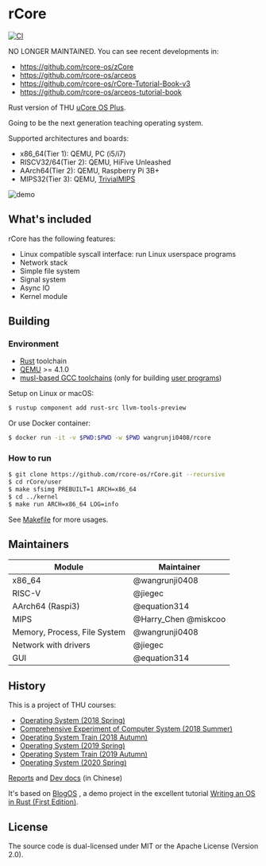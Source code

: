 # rCore

[![CI](https://github.com/rcore-os/rCore/workflows/CI/badge.svg?branch=master)](https://github.com/rcore-os/rCore/actions)

NO LONGER MAINTAINED. You can see recent developments in:

- <https://github.com/rcore-os/zCore>
- <https://github.com/rcore-os/arceos>
- <https://github.com/rcore-os/rCore-Tutorial-Book-v3>
- <https://github.com/rcore-os/arceos-tutorial-book>

Rust version of THU [uCore OS Plus](https://github.com/chyyuu/ucore_os_plus).

Going to be the next generation teaching operating system.

Supported architectures and boards:

* x86_64(Tier 1): QEMU, PC (i5/i7)
* RISCV32/64(Tier 2): QEMU, HiFive Unleashed
* AArch64(Tier 2): QEMU, Raspberry Pi 3B+
* MIPS32(Tier 3): QEMU, [TrivialMIPS](https://github.com/Harry-Chen/TrivialMIPS)

![demo](./docs/2_OSLab/os2atc/demo.png)

## What's included

rCore has the following features:

* Linux compatible syscall interface: run Linux userspace programs
* Network stack
* Simple file system
* Signal system
* Async IO
* Kernel module

## Building

### Environment

* [Rust](https://www.rust-lang.org) toolchain
* [QEMU](https://www.qemu.org) >= 4.1.0
* [musl-based GCC toolchains](https://musl.cc/) (only for building [user programs](https://github.com/rcore-os/rcore-user))

Setup on Linux or macOS:

```bash
$ rustup component add rust-src llvm-tools-preview
```

Or use Docker container:

```bash
$ docker run -it -v $PWD:$PWD -w $PWD wangrunji0408/rcore
```

### How to run

```bash
$ git clone https://github.com/rcore-os/rCore.git --recursive
$ cd rCore/user
$ make sfsimg PREBUILT=1 ARCH=x86_64
$ cd ../kernel
$ make run ARCH=x86_64 LOG=info
```

See [Makefile](kernel/Makefile) for more usages.

## Maintainers

| Module | Maintainer            |
|--------|-----------------------|
| x86_64 | @wangrunji0408        |
| RISC-V  | @jiegec               |
| AArch64 (Raspi3) | @equation314    |
| MIPS   | @Harry_Chen @miskcoo   |
| Memory, Process, File System | @wangrunji0408          |
| Network with drivers | @jiegec |
| GUI    | @equation314          |

## History

This is a project of THU courses:

* [Operating System (2018 Spring)](http://os.cs.tsinghua.edu.cn/oscourse/OS2018spring/projects/g11)
* [Comprehensive Experiment of Computer System (2018 Summer)](http://os.cs.tsinghua.edu.cn/oscourse/csproject2018/group05)
* [Operating System Train (2018 Autumn)](http://os.cs.tsinghua.edu.cn/oscourse/OsTrain2018)
* [Operating System (2019 Spring)](http://os.cs.tsinghua.edu.cn/oscourse/OS2019spring/projects)
* [Operating System Train (2019 Autumn)](http://os.cs.tsinghua.edu.cn/oscourse/OsTrain2019)
* [Operating System (2020 Spring)](http://os.cs.tsinghua.edu.cn/oscourse/OS2020spring/projects)

[Reports](./docs) and [Dev docs](https://rucore.gitbook.io/rust-os-docs/) (in Chinese)

It's based on [BlogOS](https://github.com/phil-opp/blog_os) , a demo project in the excellent tutorial [Writing an OS in Rust (First Edition)](https://os.phil-opp.com/first-edition/).

## License

The source code is dual-licensed under MIT or the Apache License (Version 2.0).
